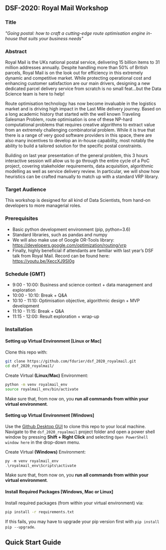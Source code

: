 ## DSF-2020: Royal Mail Workshop

### Title

*"Going postal: how to craft a cutting-edge route optimisation engine in-house that suits your business needs"*
 
### Abstract

Royal Mail is the UKs national postal service, delivering 15 billion items to 31 million addresses annually.
Despite handling more than 50% of British parcels, Royal Mail is on the look out for efficiency in this extremely dynamic
and competitive market. While protecting operational cost and enhancing customer satisfaction are our main drivers,
designing a new dedicated parcel delivery service from scratch is no small feat…but the Data Science team is here to help!

Route optimisation technology has now become invaluable in the logistics market and is driving high impact in the
Last Mile delivery journey. Based on a long academic history that started with the well known Traveling Salesman Problem,
route optimisation is one of these NP-hard computational problems that requires creative algorithms to extract value
from an extremely challenging combinatorial problem. While it is true that there is a range of very good
software providers in this space, there are also many incentives to develop an in-house capability,
most notably the ability to build a tailored solution for the specific postal constraints.

Building on last year presentation of the general problem, this 3 hours interactive session will allow us to go
through the entire cycle of a PoC project, covering stakeholder requirements, data acquisition, algorithmic modelling
as well as service delivery review. In particular, we will show how heuristics can be crafted manually to match up
with a standard VRP library.

### Target Audience

This workshop is designed for all kind of Data Scientists, from hand-on developers to more managerial roles.

### Prerequisites

- Basic python development environment (pip, python=3.6)
- Standard libraries, such as pandas and numpy
- We will also make use of Google OR-Tools library: https://developers.google.com/optimization/routing/vrp
- Finally, highly beneficial if attendants are familiar with last year’s DSF talk from Royal Mail.
Record can be found here: https://youtu.be/XeccXJ9SI0g

### Schedule (GMT)

-  9:00 - 10:00: Business and science context + data management and exploration
- 10:00 - 10:10: Break + Q&A
- 10:10 - 11:10: Optimisation objective, algorithmic design + MVP development
- 11:10 - 11:15: Break + Q&A
- 11:15 - 12:00: Result exploration + wrap-up

### Installation

#### Setting up Virtual Environment [Linux or Mac]

Clone this repo with:
```bash
git clone https://github.com/fdurier/dsf_2020_royalmail.git
cd dsf_2020_royalmail/
```
Create Virtual **(Linux/Mac)** Environment:
```bash
python -m venv royalmail_env
source royalmail_env/bin/activate
```
Make sure that, from now on, you **run all commands from within your virtual environment**.

#### Setting up Virtual Environment [Windows]
Use the [Github Desktop GUI](https://desktop.github.com/) to clone this repo to your local machine.
Navigate to the `dsf_2020_royalmail` project folder and open a power shell window by pressing **Shift + Right Click**
and selecting `Open PowerShell window here` in the drop-down menu.

Create Virtual **(Windows)** Environment:

```powershell
py -m venv royalmail_env
.\royalmail_env\Scripts\activate
```
Make sure that, from now on, you **run all commands from within your virtual environment**.

#### Install Required Packages [Windows, Mac or Linux]
Install required packages (from within your virtual environment) via:

```bash
pip install -r requirements.txt
```
If this fails, you may have to upgrade your pip version first with `pip install pip --upgrade`.

## Quick Start Guide

